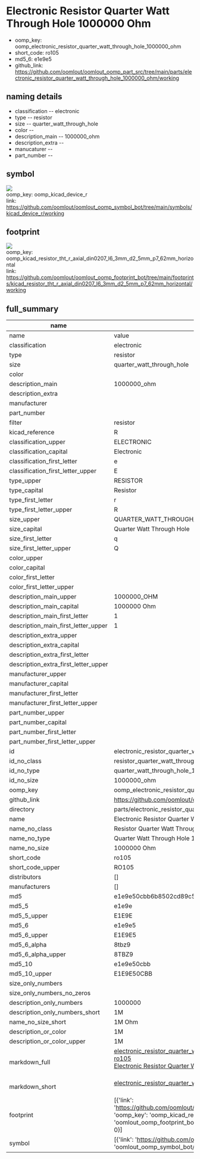 # Electronic Resistor Quarter Watt Through Hole 1000000 Ohm

  
* oomp_key: oomp_electronic_resistor_quarter_watt_through_hole_1000000_ohm 
* short_code: ro105
* md5_6: e1e9e5  
* github_link: https://github.com/oomlout/oomlout_oomp_part_src/tree/main/parts/electronic_resistor_quarter_watt_through_hole_1000000_ohm/working  
## naming details
* classification -- electronic
* type -- resistor
* size -- quarter_watt_through_hole
* color -- 
* description_main -- 1000000_ohm
* description_extra -- 
* manucaturer -- 
* part_number -- 



## symbol

![](symbol/{index}/working/working_600.png)  
oomp_key: oomp_kicad_device_r  
link: https://github.com/oomlout/oomlout_oomp_symbol_bot/tree/main/symbols/kicad_device_r/working  

## footprint

![](footprint/{index}/working/working_600.png)  
oomp_key: oomp_kicad_resistor_tht_r_axial_din0207_l6_3mm_d2_5mm_p7_62mm_horizontal  
link: https://github.com/oomlout/oomlout_oomp_footprint_bot/tree/main/footprints/kicad_resistor_tht_r_axial_din0207_l6_3mm_d2_5mm_p7_62mm_horizontal/working  

## full_summary
| name | value | 
| --- | --- | 
| name | value | 
| classification | electronic | 
| type | resistor | 
| size | quarter_watt_through_hole | 
| color |  | 
| description_main | 1000000_ohm | 
| description_extra |  | 
| manufacturer |  | 
| part_number |  | 
| filter | resistor | 
| kicad_reference | R | 
| classification_upper | ELECTRONIC | 
| classification_capital | Electronic | 
| classification_first_letter | e | 
| classification_first_letter_upper | E | 
| type_upper | RESISTOR | 
| type_capital | Resistor | 
| type_first_letter | r | 
| type_first_letter_upper | R | 
| size_upper | QUARTER_WATT_THROUGH_HOLE | 
| size_capital | Quarter Watt Through Hole | 
| size_first_letter | q | 
| size_first_letter_upper | Q | 
| color_upper |  | 
| color_capital |  | 
| color_first_letter |  | 
| color_first_letter_upper |  | 
| description_main_upper | 1000000_OHM | 
| description_main_capital | 1000000 Ohm | 
| description_main_first_letter | 1 | 
| description_main_first_letter_upper | 1 | 
| description_extra_upper |  | 
| description_extra_capital |  | 
| description_extra_first_letter |  | 
| description_extra_first_letter_upper |  | 
| manufacturer_upper |  | 
| manufacturer_capital |  | 
| manufacturer_first_letter |  | 
| manufacturer_first_letter_upper |  | 
| part_number_upper |  | 
| part_number_capital |  | 
| part_number_first_letter |  | 
| part_number_first_letter_upper |  | 
| id | electronic_resistor_quarter_watt_through_hole_1000000_ohm | 
| id_no_class | resistor_quarter_watt_through_hole_1000000_ohm | 
| id_no_type | quarter_watt_through_hole_1000000_ohm | 
| id_no_size | 1000000_ohm | 
| oomp_key | oomp_electronic_resistor_quarter_watt_through_hole_1000000_ohm | 
| github_link | https://github.com/oomlout/oomlout_oomp_part_src/tree/main/parts/electronic_resistor_quarter_watt_through_hole_1000000_ohm/working | 
| directory | parts/electronic_resistor_quarter_watt_through_hole_1000000_ohm | 
| name | Electronic Resistor Quarter Watt Through Hole 1000000 Ohm | 
| name_no_class | Resistor Quarter Watt Through Hole 1000000 Ohm | 
| name_no_type | Quarter Watt Through Hole 1000000 Ohm | 
| name_no_size | 1000000 Ohm | 
| short_code | ro105 | 
| short_code_upper | RO105 | 
| distributors | [] | 
| manufacturers | [] | 
| md5 | e1e9e50cbb6b8502cd89c50387dce983 | 
| md5_5 | e1e9e | 
| md5_5_upper | E1E9E | 
| md5_6 | e1e9e5 | 
| md5_6_upper | E1E9E5 | 
| md5_6_alpha | 8tbz9 | 
| md5_6_alpha_upper | 8TBZ9 | 
| md5_10 | e1e9e50cbb | 
| md5_10_upper | E1E9E50CBB | 
| size_only_numbers |  | 
| size_only_numbers_no_zeros |  | 
| description_only_numbers | 1000000 | 
| description_only_numbers_short | 1M | 
| name_no_size_short | 1M Ohm | 
| description_or_color | 1M | 
| description_or_color_upper | 1M | 
| markdown_full | [electronic_resistor_quarter_watt_through_hole_1000000_ohm](https://github.com/oomlout/oomlout_oomp_part_src/tree/main/parts/electronic_resistor_quarter_watt_through_hole_1000000_ohm/working)<br>[ro105](https://github.com/oomlout/oomlout_oomp_part_src/tree/main/parts/electronic_resistor_quarter_watt_through_hole_1000000_ohm/working)<br>[Electronic Resistor Quarter Watt Through Hole 1000000 Ohm](https://github.com/oomlout/oomlout_oomp_part_src/tree/main/parts/electronic_resistor_quarter_watt_through_hole_1000000_ohm/working)<br><br> | 
| markdown_short | [electronic_resistor_quarter_watt_through_hole_1000000_ohm](https://github.com/oomlout/oomlout_oomp_part_src/tree/main/parts/electronic_resistor_quarter_watt_through_hole_1000000_ohm/working)<br><br> | 
| footprint | [{'link': 'https://github.com/oomlout/oomlout_oomp_footprint_bot/tree/main/foootprntss/kicad_resistor_tht_r_axial_din0207_l6_3mm_d2_5mm_p7_62mm_horizontal', 'oomp_key': 'oomp_kicad_resistor_tht_r_axial_din0207_l6_3mm_d2_5mm_p7_62mm_horizontal', 'directory': 'oomlout_oomp_footprint_bot/footprints/kicad_resistor_tht_r_axial_din0207_l6_3mm_d2_5mm_p7_62mm_horizontal//working/working.kicad_mod', 'index': 0}] | 
| symbol | [{'link': 'https://github.com/oomlout/oomlout_oomp_symbol_bot/tree/main/symbols/kicad_device_r', 'oomp_key': 'oomp_kicad_device_r', 'directory': 'oomlout_oomp_symbol_bot/symbols/kicad_device_r//working/working.kicad_sym', 'index': 0}] | 
